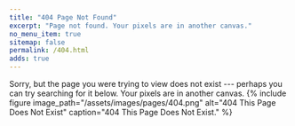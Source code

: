 ```yaml
---
title: "404 Page Not Found"
excerpt: "Page not found. Your pixels are in another canvas."
no_menu_item: true
sitemap: false
permalink: /404.html
adds: true
---
```


Sorry, but the page you were trying to view does not exist --- perhaps you can try searching for it below. Your pixels are in another canvas.
{% include figure image_path="/assets/images/pages/404.png" alt="404 This Page Does Not Exist" caption="404 This Page Does Not Exist." %}

<script type="text/javascript">
  var GOOG_FIXURL_LANG = 'en';
  var GOOG_FIXURL_SITE = '{{ site.url }}'
</script>
<script type="text/javascript">
  src="//linkhelp.clients.google.com/tbproxy/lh/wm/fixurl.js">
</script>
